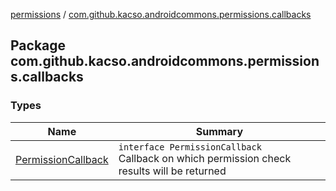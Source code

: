 [permissions](../index.md) / [com.github.kacso.androidcommons.permissions.callbacks](./index.md)

## Package com.github.kacso.androidcommons.permissions.callbacks

### Types

| Name | Summary |
|---|---|
| [PermissionCallback](-permission-callback/index.md) | `interface PermissionCallback`<br>Callback on which permission check results will be returned |
